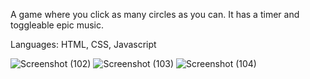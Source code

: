 A game where you click as many circles as you can. It has a timer and toggleable epic music.

Languages: HTML, CSS, Javascript

![Screenshot (102)](https://github.com/quangshuynh/Disappearing-Act-Game/assets/3589146/15a97492-ed2c-4ffa-9786-cc7f107a5498)
![Screenshot (103)](https://github.com/quangshuynh/Disappearing-Act-Game/assets/3589146/d67ca569-5a29-419c-93ec-66e2f2f8ca9b)
![Screenshot (104)](https://github.com/quangshuynh/Disappearing-Act-Game/assets/3589146/68720d86-030a-46c3-922a-a751e373d413)

